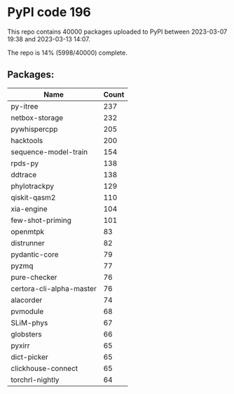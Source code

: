 # PyPI code 196

This repo contains 40000 packages uploaded to PyPI between 
2023-03-07 19:38 and 2023-03-13 14:07.

The repo is 14% (5998/40000) complete.

## Packages:

| Name  | Count |
| ----- | ----- |
| py-itree | 237 |
| netbox-storage | 232 |
| pywhispercpp | 205 |
| hacktools | 200 |
| sequence-model-train | 154 |
| rpds-py | 138 |
| ddtrace | 138 |
| phylotrackpy | 129 |
| qiskit-qasm2 | 110 |
| xia-engine | 104 |
| few-shot-priming | 101 |
| openmtpk | 83 |
| distrunner | 82 |
| pydantic-core | 79 |
| pyzmq | 77 |
| pure-checker | 76 |
| certora-cli-alpha-master | 76 |
| alacorder | 74 |
| pvmodule | 68 |
| SLiM-phys | 67 |
| globsters | 66 |
| pyxirr | 65 |
| dict-picker | 65 |
| clickhouse-connect | 65 |
| torchrl-nightly | 64 |


